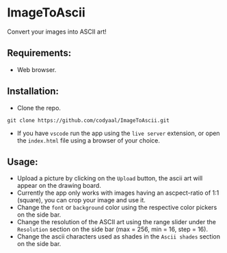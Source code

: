 # ImageToAscii

Convert your images into ASCII art!

## Requirements:

- Web browser.

## Installation:

- Clone the repo.

```
git clone https://github.com/codyaal/ImageToAscii.git
```

- If you have `vscode` run the app using the `live server` extension, or open the `index.html` file using a browser of your choice.

## Usage:

- Upload a picture by clicking on the `Upload` button, the ascii art will appear on the drawing board.
- Currently the app only works with images having an ascpect-ratio of 1:1 (square), you can crop your image and use it.
- Change the `font` or `background` color using the respective color pickers on the side bar.
- Change the resolution of the ASCII art using the range slider under the `Resolution` section on the side bar (max = 256, min = 16, step = 16).
- Change the ascii characters used as shades in the `Ascii shades` section on the side bar.
